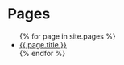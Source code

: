 # Pages

<ul>
{% for page in site.pages %}
  <li><a href="{{ page.url | relative_url }}">{{ page.title }}</a></li>
{% endfor %}
</ul>
